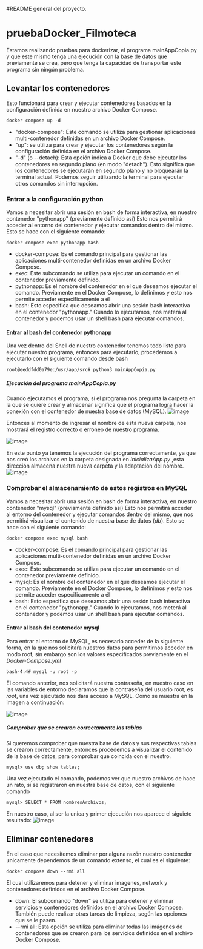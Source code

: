 #README general del proyecto.
# pruebaDocker_Filmoteca
Estamos realizando pruebas para dockerizar, el programa mainAppCopia.py y que este mismo tenga una ejecución con la base de datos que previamente se crea, pero que tenga la capacidad de transportar este programa sin ningún problema. 

## Levantar los contenedores
Esto funcionará para crear y ejecutar contenedores basados en la configuración definida en nuestro archivo Docker Compose.
```
docker compose up -d
```
- "docker-compose": Este comando se utiliza para gestionar aplicaciones multi-contenedor definidas en un archivo Docker Compose.
- "up": se utiliza para crear y ejecutar los contenedores según la configuración definida en el archivo Docker Compose.
- "-d" (o --detach): Esta opción indica a Docker que debe ejecutar los contenedores en segundo plano (en modo "detach"). Esto significa que los contenedores se ejecutarán en segundo plano y no bloquearán la terminal actual. Podemos seguir utilizando la terminal para ejecutar otros comandos sin interrupción.

### Entrar a la configuración python
Vamos a necesitar abrir una sesión en bash de forma interactiva, en nuestro contenedor "pythonapp" (previamente definido así)
Esto nos permitirá acceder al entorno del contenedor y ejecutar comandos dentro del mismo. Esto se hace con el siguiente comando: 
```
docker compose exec pythonapp bash
```
- docker-compose: Es el comando principal para gestionar las aplicaciones multi-contenedor definidas en un archivo Docker Compose.
- exec: Este subcomando se utiliza para ejecutar un comando en el contenedor previamente definido.
- pythonapp: Es el nombre del contenedor en el que deseamos ejecutar el comando. Previamente en el Docker Compose, lo definimos y esto nos permite acceder especificamente a él
- bash: Esto especifica que deseamos abrir una sesión bash interactiva en el contenedor "pythonapp." Cuando lo ejecutamos, nos meterá al contenedor y podemos usar un shell bash para ejecutar comandos.

#### Entrar al bash del contenedor pythonapp
Una vez dentro del Shell de nuestro contenedor tenemos todo listo para ejecutar nuestro programa, entonces para ejecutarlo, procedemos a ejecutarlo con el siguiente comando desde bash
```
root@eeddfdd0a79e:/usr/app/src# python3 mainAppCopia.py
```
##### Ejecución del programa *mainAppCopia.py*
Cuando ejecutamos el programa, sí el programa nos pregunta la carpeta en la que se quiere crear y almacenar significa que el programa logra hacer la conexión con el contenedor de nuestra base de datos (MySQL).
![image](https://github.com/CarlosOdetteDLCL080301/pruebaDocker_Filmoteca/assets/54251397/768b393b-1d46-4e43-88c4-00b5d847bbeb)

Entonces al momento de ingresar el nombre de esta nueva carpeta, nos mostrará el registro correcto o erroneo de nuestro programa.

![image](https://github.com/CarlosOdetteDLCL080301/pruebaDocker_Filmoteca/assets/54251397/3caf9809-e9cf-4506-8632-d4558234b385)

En este punto ya tenemos la ejecución del programa correctamente, ya que nos creó los archivos en la carpeta designada en <em>inicializaApp.py</em> ,esta dirección almacena nuestra nueva carpeta y la adaptación del nombre.
![image](https://github.com/CarlosOdetteDLCL080301/pruebaDocker_Filmoteca/assets/54251397/baf48833-da8f-4f4b-b254-3828e5db7006)

### Comprobar el almacenamiento de estos registros en MySQL
Vamos a necesitar abrir una sesión en bash de forma interactiva, en nuestro contenedor "mysql" (previamente definido así)
Esto nos permitirá acceder al entorno del contenedor y ejecutar comandos dentro del mismo, que nos permitirá visualizar el contenido de nuestra base de datos (*db*). Esto se hace con el siguiente comando: 
```
docker compose exec mysql bash
```
- docker-compose: Es el comando principal para gestionar las aplicaciones multi-contenedor definidas en un archivo Docker Compose.
- exec: Este subcomando se utiliza para ejecutar un comando en el contenedor previamente definido.
- mysql: Es el nombre del contenedor en el que deseamos ejecutar el comando. Previamente en el Docker Compose, lo definimos y esto nos permite acceder especificamente a él
- bash: Esto especifica que deseamos abrir una sesión bash interactiva en el contenedor "pythonapp." Cuando lo ejecutamos, nos meterá al contenedor y podemos usar un shell bash para ejecutar comandos.

#### Entrar al bash del contenedor mysql
Para entrar al entorno de MySQL, es necesario acceder de la siguiente forma, en la que nos solicitaŕa nuestros datos para permitirnos acceder en modo root, sin embargo son los valores especificados previamente en el *Docker-Compose.yml*
```
bash-4.4# mysql -u root -p
```
El comando anterior, nos solicitará nuestra contraseña, en nuestro caso en las variables de entorno declaramos que la contraseña del usuario root, es *root*, una vez ejecutado nos dara acceso a MySQL. Como se muestra en la imagen a continuación:

![image](https://github.com/CarlosOdetteDLCL080301/pruebaDocker_Filmoteca/assets/54251397/8bab4d7b-fae3-4b25-911c-cd5882bab222)
##### Comprobar que se crearon correctamente las tablas
Si queremos comprobar que nuestra base de datos y sus respectivas tablas se crearon correctamente, entonces procedemos a visualizar el contenido de la base de datos, para comprobar que coincida con el nuestro.
```
mysql> use db; show tables;
```

Una vez ejecutado el comando, podemos ver que nuestro archivos de hace un rato, si se registraron en nuestra base de datos, con el siguiente comando
```
mysql> SELECT * FROM nombresArchivos;
```
En nuestro caso, al ser la unica y primer ejecución nos aparece el siguiete resultado:
![image](https://github.com/CarlosOdetteDLCL080301/pruebaDocker_Filmoteca/assets/54251397/1c83c4f9-619b-46a7-943a-ae37ec31922c)

## Eliminar contenedores
En el caso que necesitemos eliminar por alguna razón nuestro contenedor unicamente dependemos de un comando extenso, el cual es el siguiente:
```
docker compose down --rmi all
```
El cual utilizaremos para detener y eliminar imagenes, network y contenedores definidos en el archivo Docker Compose.
- down: El subcomando "down" se utiliza para detener y eliminar servicios y contenedores definidos en el archivo Docker Compose. También puede realizar otras tareas de limpieza, según las opciones que se le pasen.
- --rmi all: Esta opción se utiliza para eliminar todas las imágenes de contenedores que se crearon para los servicios definidos en el archivo Docker Compose.
